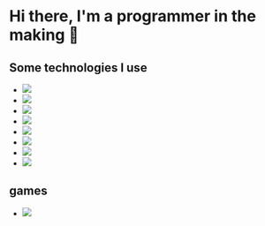# Hi there, I'm a programmer in the making 👋

## Some technologies I use
- <img src="https://img.shields.io/badge/Ubuntu-E95420?style=for-the-badge&logo=ubuntu&logoColor=white"/>
- <img src="https://img.shields.io/badge/Windows-0078D6?style=for-the-badge&logo=windows&logoColor=white"/>
- <img src="https://img.shields.io/badge/LinkedIn-0077B5?style=for-the-badge&logo=linkedin&logoColor=white"/>
- <img src="https://img.shields.io/badge/GNU%20Bash-4EAA25?style=for-the-badge&logo=GNU%20Bash&logoColor=white"/>
- <img src="https://img.shields.io/badge/PHP-777BB4?style=for-the-badge&logo=php&logoColor=white"/>
- <img src="https://img.shields.io/badge/Pug-E3C29B?style=for-the-badge&logo=pug&logoColor=black"/>
- <img src="https://img.shields.io/badge/HTML5-E34F26?style=for-the-badge&logo=html5&logoColor=white"/>
- <img src="https://img.shields.io/badge/VSCode-0078D4?style=for-the-badge&logo=visual%20studio%20code&logoColor=white"/>

## games
- <img src="https://img.shields.io/badge/FIFA-B7312F?style=for-the-badge&logo=fifa&logoColor=white">



<!--
**urr13l/urr13l** is a ✨ _special_ ✨ repository because its `README.md` (this file) appears on your GitHub profile.

Here are some ideas to get you started:

- 🔭 I’m currently working on ...
- 🌱 I’m currently learning ...
- 👯 I’m looking to collaborate on ...
- 🤔 I’m looking for help with ...
- 💬 Ask me about ...
- 📫 How to reach me: ...
- 😄 Pronouns: ...
- ⚡ Fun fact: ...
-->
